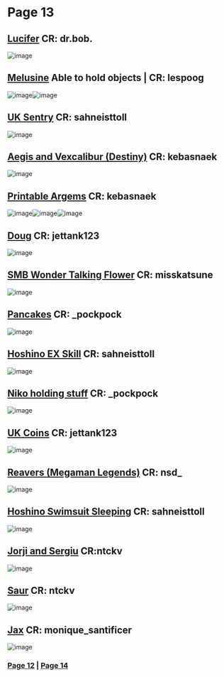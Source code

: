 # Page 13
## [Lucifer](https://github.com/madrod228/voicesoftheprinter/raw/main/The%20Archive/Page%20013/LuciferHelltaker_dr.bob.rar) CR: dr.bob.
![image](https://github.com/madrod228/voicesoftheprinter/assets/9602000/f0cc872b-451c-4621-b8d7-c40adc8e3c38)
## [Melusine](https://github.com/madrod228/voicesoftheprinter/raw/main/The%20Archive/Page%20013/Melusine(holds%20objects)_by_lespoog.rar) Able to hold objects | CR: lespoog
![image](https://github.com/madrod228/voicesoftheprinter/assets/9602000/08bf9f58-2905-4b03-a99f-ebe4353a1a89)![image](https://github.com/madrod228/voicesoftheprinter/assets/9602000/c33ed000-eb05-4c8e-9ce2-c8ac82e801d8)
## [UK Sentry](https://github.com/madrod228/voicesoftheprinter/raw/main/The%20Archive/Page%20013/Ultrakill_Sentry.rar) CR: sahneisttoll
![image](https://github.com/madrod228/voicesoftheprinter/assets/9602000/b646e404-076b-4a47-a15f-56c743d0bc77)
## [Aegis and Vexcalibur (Destiny)](https://github.com/madrod228/voicesoftheprinter/raw/main/The%20Archive/Page%20013/AegisAndVexcalibur(Destiny)_by_kebasnaek.rar) CR: kebasnaek
![image](https://github.com/madrod228/voicesoftheprinter/assets/9602000/2ab7a7b9-4cc6-4466-a1cf-335770ffb551)
## [Printable Argems](https://github.com/madrod228/voicesoftheprinter/raw/main/The%20Archive/Page%20013/PrintableArgems_by_kebasnaek.rar) CR: kebasnaek
![image](https://github.com/madrod228/voicesoftheprinter/assets/9602000/bada6ea4-e157-49f4-8a89-35344d683fee)![image](https://github.com/madrod228/voicesoftheprinter/assets/9602000/f9655396-464d-4729-8c6b-13d88c538aad)![image](https://github.com/madrod228/voicesoftheprinter/assets/9602000/0e97f2d8-54f7-409a-8f4b-20023bcedc82)
## [Doug](https://github.com/madrod228/voicesoftheprinter/raw/main/The%20Archive/Page%20013/DougCutout_by_jettank123.rar) CR: jettank123
![image](https://github.com/madrod228/voicesoftheprinter/assets/9602000/c6e6c1f5-4b2e-4762-b70e-459bfeace29e)
## [SMB Wonder Talking Flower](https://github.com/madrod228/voicesoftheprinter/raw/main/The%20Archive/Page%20013/SMBWonderTalkingFlower_by_misskatsune.rar) CR: misskatsune
![image](https://github.com/madrod228/voicesoftheprinter/assets/9602000/ead7d144-4ecc-44f3-8499-d9d56cebe3f7)
## [Pancakes](https://github.com/madrod228/voicesoftheprinter/raw/main/The%20Archive/Page%20013/Pancakes_by%20_pockpock.rar) CR: _pockpock
![image](https://github.com/madrod228/voicesoftheprinter/assets/9602000/d293ea4c-b920-4f86-94c2-3a5d91b5ce50)
## [Hoshino EX Skill](https://github.com/madrod228/voicesoftheprinter/raw/main/The%20Archive/Page%20013/BA_Hoshino_EX_Skill.rar) CR: sahneisttoll
![image](https://github.com/madrod228/voicesoftheprinter/assets/9602000/61c9c48c-7f63-4010-ba29-a5f0aa2b9a01)
## [Niko holding stuff](https://github.com/madrod228/voicesoftheprinter/raw/main/The%20Archive/Page%20013/Niko(Oneshot)HoldingStuff_by%20_pockpock.rar) CR: _pockpock
![image](https://github.com/madrod228/voicesoftheprinter/assets/9602000/fcba3717-3b32-4070-a48c-4ca9a78d6005)
## [UK Coins](https://github.com/madrod228/voicesoftheprinter/raw/main/The%20Archive/Page%20013/Ultrakill_Coins_by_jettank123.rar) CR: jettank123
![image](https://github.com/madrod228/voicesoftheprinter/assets/9602000/155c625f-35df-466f-b37f-faccb0d079b2)
## [Reavers (Megaman Legends)](https://github.com/madrod228/voicesoftheprinter/raw/main/The%20Archive/Page%20013/Reavers(Megaman%20Legends)_by_nsd_.rar) CR: nsd_
![image](https://github.com/madrod228/voicesoftheprinter/assets/9602000/1316a3b7-5e8c-4a29-bad3-81749b7f84ce)
## [Hoshino Swimsuit Sleeping](https://github.com/madrod228/voicesoftheprinter/raw/main/The%20Archive/Page%20013/BA_Hoshino_Swiumsuit_Sleep.rar) CR: sahneisttoll
![image](https://github.com/madrod228/voicesoftheprinter/assets/9602000/d444c88c-d023-495d-a7f1-82d9cfa2d598)
## [Jorji and Sergiu](https://github.com/madrod228/voicesoftheprinter/blob/main/The%20Archive/Page%20013/Jorji%20and%20Sergiu.rar) CR:ntckv
![image](https://github.com/madrod228/voicesoftheprinter/assets/9602000/0f13657c-2a6f-4da2-911d-6aa1663bf0a3)
## [Saur](https://github.com/madrod228/voicesoftheprinter/blob/main/The%20Archive/Page%20013/SAUR(ATOMEGA)_by_ntckv.rar) CR: ntckv
![image](https://github.com/madrod228/voicesoftheprinter/assets/9602000/7c2287fa-b575-4d34-953c-68b995d5c360)
## [Jax](https://github.com/madrod228/voicesoftheprinter/raw/main/The%20Archive/Page%20013/Jax_by_monique_santificer.rar) CR: monique_santificer
![image](https://github.com/madrod228/voicesoftheprinter/assets/9602000/dd29d5a1-7fb8-4573-ba23-144d744e7d7c)

### [Page 12](https://github.com/madrod228/voicesoftheprinter/blob/main/Page%20012.md)  | [Page 14](https://github.com/madrod228/voicesoftheprinter/blob/main/Page%20014.md)
